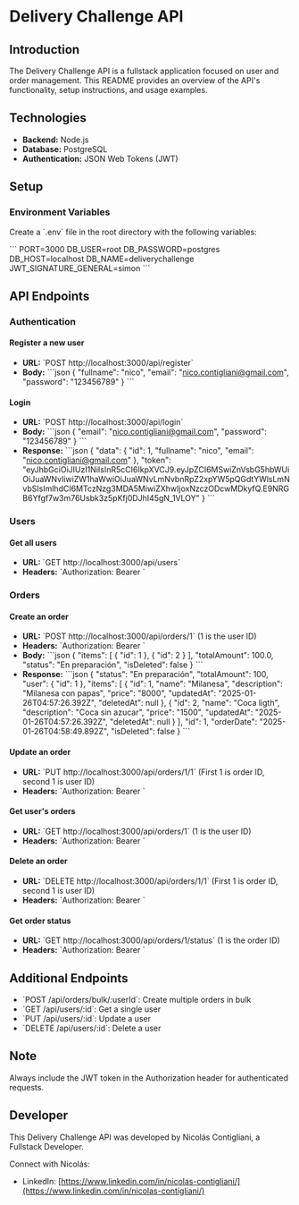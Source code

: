 # Delivery Challenge API

## Introduction

The Delivery Challenge API is a fullstack application focused on user and order management. This README provides an overview of the API's functionality, setup instructions, and usage examples.

## Technologies

- **Backend:** Node.js
- **Database:** PostgreSQL
- **Authentication:** JSON Web Tokens (JWT)

## Setup

### Environment Variables

Create a \`.env\` file in the root directory with the following variables:

\`\`\`
PORT=3000
DB_USER=root
DB_PASSWORD=postgres
DB_HOST=localhost
DB_NAME=deliverychallenge
JWT_SIGNATURE_GENERAL=simon
\`\`\`

## API Endpoints

### Authentication

#### Register a new user

- **URL:** \`POST http://localhost:3000/api/register\`
- **Body:**
  \`\`\`json
  {
    "fullname": "nico",
    "email": "nico.contigliani@gmail.com",
    "password": "123456789"
  }
  \`\`\`

#### Login

- **URL:** \`POST http://localhost:3000/api/login\`
- **Body:**
  \`\`\`json
  {
    "email": "nico.contigliani@gmail.com",
    "password": "123456789"
  }
  \`\`\`
- **Response:**
  \`\`\`json
  {
    "data": {
      "id": 1,
      "fullname": "nico",
      "email": "nico.contigliani@gmail.com"
    },
    "token": "eyJhbGciOiJIUzI1NiIsInR5cCI6IkpXVCJ9.eyJpZCI6MSwiZnVsbG5hbWUiOiJuaWNvIiwiZW1haWwiOiJuaWNvLmNvbnRpZ2xpYW5pQGdtYWlsLmNvbSIsImlhdCI6MTczNzg3MDA5MiwiZXhwIjoxNzczODcwMDkyfQ.E9NRGB6Yfgf7w3m76Usbk3z5pKfj0DJhI45gN_1VLOY"
  }
  \`\`\`

### Users

#### Get all users

- **URL:** \`GET http://localhost:3000/api/users\`
- **Headers:** \`Authorization: Bearer <token>\`

### Orders

#### Create an order

- **URL:** \`POST http://localhost:3000/api/orders/1\` (1 is the user ID)
- **Headers:** \`Authorization: Bearer <token>\`
- **Body:**
  \`\`\`json
  {
    "items": [
      { "id": 1 },
      { "id": 2 }
    ],
    "totalAmount": 100.0,
    "status": "En preparación",
    "isDeleted": false
  }
  \`\`\`
- **Response:**
  \`\`\`json
  {
    "status": "En preparación",
    "totalAmount": 100,
    "user": {
      "id": 1
    },
    "items": [
      {
        "id": 1,
        "name": "Milanesa",
        "description": "Milanesa con papas",
        "price": "8000",
        "updatedAt": "2025-01-26T04:57:26.392Z",
        "deletedAt": null
      },
      {
        "id": 2,
        "name": "Coca ligth",
        "description": "Coca sin azucar",
        "price": "1500",
        "updatedAt": "2025-01-26T04:57:26.392Z",
        "deletedAt": null
      }
    ],
    "id": 1,
    "orderDate": "2025-01-26T04:58:49.892Z",
    "isDeleted": false
  }
  \`\`\`

#### Update an order

- **URL:** \`PUT http://localhost:3000/api/orders/1/1\` (First 1 is order ID, second 1 is user ID)
- **Headers:** \`Authorization: Bearer <token>\`

#### Get user's orders

- **URL:** \`GET http://localhost:3000/api/orders/1\` (1 is the user ID)
- **Headers:** \`Authorization: Bearer <token>\`

#### Delete an order

- **URL:** \`DELETE http://localhost:3000/api/orders/1/1\` (First 1 is order ID, second 1 is user ID)
- **Headers:** \`Authorization: Bearer <token>\`

#### Get order status

- **URL:** \`GET http://localhost:3000/api/orders/1/status\` (1 is the order ID)
- **Headers:** \`Authorization: Bearer <token>\`

## Additional Endpoints

- \`POST /api/orders/bulk/:userId\`: Create multiple orders in bulk
- \`GET /api/users/:id\`: Get a single user
- \`PUT /api/users/:id\`: Update a user
- \`DELETE /api/users/:id\`: Delete a user

## Note

Always include the JWT token in the Authorization header for authenticated requests.

## Developer

This Delivery Challenge API was developed by Nicolás Contigliani, a Fullstack Developer.

Connect with Nicolás:
- LinkedIn: [https://www.linkedin.com/in/nicolas-contigliani/](https://www.linkedin.com/in/nicolas-contigliani/)


